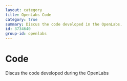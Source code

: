 ```yaml
---
layout: category
title: OpenLabs Code
category: true
summary: Discus the code developed in the OpenLabs.
id: 3734640
group-id: openlabs
---
```


# Code

Discus the code developed during the OpenLabs

